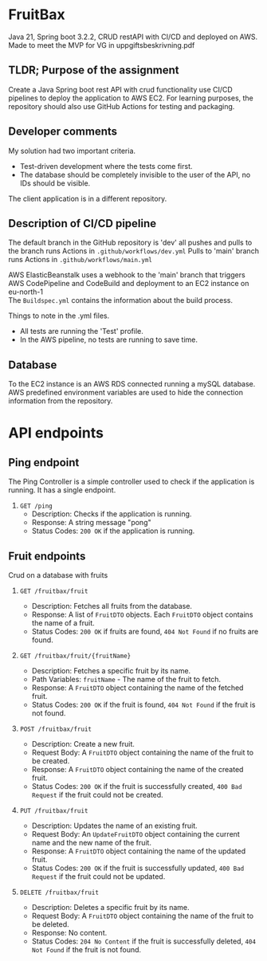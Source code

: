 # FruitBax
Java 21, Spring boot 3.2.2, CRUD restAPI with CI/CD and deployed on AWS.  
Made to meet the MVP for VG in uppgiftsbeskrivning.pdf



## TLDR; Purpose of the assignment
Create a Java Spring boot rest API with crud functionality use CI/CD pipelines to deploy the application to AWS EC2.
For learning purposes, the repository should also use GitHub Actions for testing and packaging.


## Developer comments

My solution had two important criteria.
- Test-driven development where the tests come first.
- The database should be completely invisible to the user of the API, no IDs should be visible.

The client application is in a different repository.

## Description of CI/CD pipeline

The default branch in the GitHub repository is 'dev'
all pushes and pulls to the branch runs Actions in ```.github/workflows/dev.yml```
Pulls to 'main' branch runs Actions in ```.github/workflows/main.yml```

AWS ElasticBeanstalk uses a webhook to the 'main' branch
that triggers AWS CodePipeline and CodeBuild and deployment to an EC2 instance on eu-north-1  
The ```Buildspec.yml``` contains the information about the build process.

Things to note in the .yml files.   
- All tests are running the 'Test' profile.
- In the AWS pipeline, no tests are running to save time.


## Database
To the EC2 instance is an AWS RDS connected running a mySQL database.
AWS predefined environment variables are used to hide the connection information from the repository.

# API endpoints

## Ping endpoint

The Ping Controller is a simple controller used to check if the application is running. It has a single endpoint.

1. `GET /ping`
   - Description: Checks if the application is running.
   - Response: A string message "pong"
   - Status Codes: `200 OK` if the application is running.


## Fruit endpoints

Crud on a database with fruits

1. `GET /fruitbax/fruit`
    - Description: Fetches all fruits from the database.
    - Response: A list of `FruitDTO` objects. Each `FruitDTO` object contains the name of a fruit.
    - Status Codes: `200 OK` if fruits are found, `404 Not Found` if no fruits are found.

2. `GET /fruitbax/fruit/{fruitName}`
    - Description: Fetches a specific fruit by its name.
    - Path Variables: `fruitName` - The name of the fruit to fetch.
    - Response: A `FruitDTO` object containing the name of the fetched fruit.
    - Status Codes: `200 OK` if the fruit is found, `404 Not Found` if the fruit is not found.

3. `POST /fruitbax/fruit`
    - Description: Create a new fruit.
    - Request Body: A `FruitDTO` object containing the name of the fruit to be created.
    - Response: A `FruitDTO` object containing the name of the created fruit.
    - Status Codes: `200 OK` if the fruit is successfully created, `400 Bad Request` if the fruit could not be created.

4. `PUT /fruitbax/fruit`
    - Description: Updates the name of an existing fruit.
    - Request Body: An `UpdateFruitDTO` object containing the current name and the new name of the fruit.
    - Response: A `FruitDTO` object containing the name of the updated fruit.
    - Status Codes: `200 OK` if the fruit is successfully updated, `400 Bad Request` if the fruit could not be updated.

5. `DELETE /fruitbax/fruit`
    - Description: Deletes a specific fruit by its name.
    - Request Body: A `FruitDTO` object containing the name of the fruit to be deleted.
    - Response: No content.
    - Status Codes: `204 No Content` if the fruit is successfully deleted, `404 Not Found` if the fruit is not found.